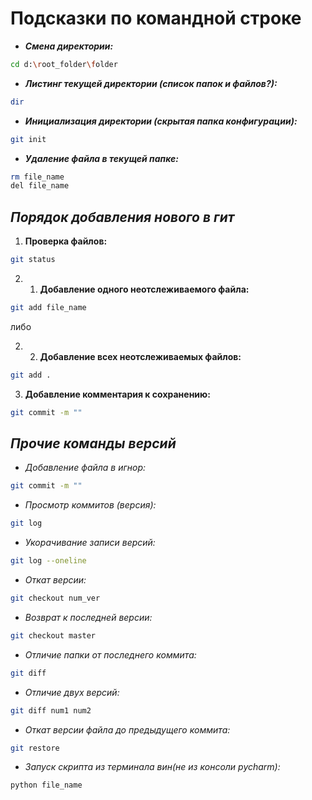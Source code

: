 # Подсказки по командной строке

* ***Смена директории:***
```sh
cd d:\root_folder\folder
```

* ***Листинг текущей директории (список папок и файлов?):***
```sh
dir
```

* ***Инициализация директории (скрытая папка конфигурации):***
```sh
git init
```

* ***Удаление файла в текущей папке:***
```sh
rm file_name
del file_name
```

## *Порядок добавления нового в гит*

1. **Проверка файлов:**
```sh
git status
```

2. 1. **Добавление одного неотслеживаемого файла:**
```sh
git add file_name
```
либо

2. 2. **Добавление всех неотслеживаемых файлов:**
```sh
git add .
```

3. **Добавление комментария к сохранению:**
```sh
git commit -m ""
```

## *Прочие команды версий*

* *Добавление файла в игнор:*
```sh
git commit -m ""
```

* *Просмотр коммитов (версия):*
```sh
git log
```

* *Укорачивание записи версий:*
```sh
git log --oneline
```

* *Откат версии:*
```sh
git checkout num_ver
```

* *Возврат к последней версии:*
```sh
git checkout master
```

* *Отличие папки от последнего коммита:*
```sh
git diff
```

* *Отличие двух версий:*
```sh
git diff num1 num2
```

* *Откат версии файла до предыдущего коммита:*

```sh
git restore
```

* *Запуск скрипта из терминала вин(не из консоли pycharm):*

```sh
python file_name
```
